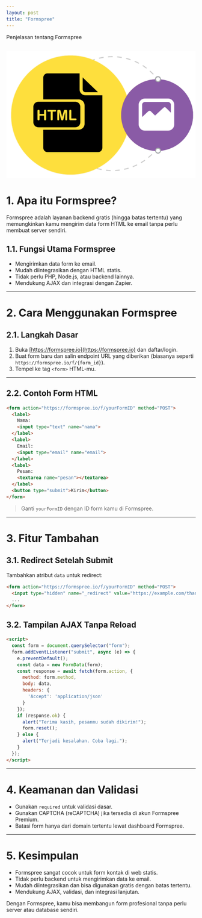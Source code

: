 ```yaml
---
layout: post
title: "Formspree"
---
```

Penjelasan tentang Formspree

![Formspree](/assets/images/htmlgambar.png)
---

# 1. **Apa itu Formspree?**

Formspree adalah layanan backend gratis (hingga batas tertentu) yang memungkinkan kamu mengirim data form HTML ke email tanpa perlu membuat server sendiri.

## 1.1. **Fungsi Utama Formspree**

- Mengirimkan data form ke email.
- Mudah diintegrasikan dengan HTML statis.
- Tidak perlu PHP, Node.js, atau backend lainnya.
- Mendukung AJAX dan integrasi dengan Zapier.

---

# 2. **Cara Menggunakan Formspree**

## 2.1. **Langkah Dasar**

1. Buka [https://formspree.io](https://formspree.io) dan daftar/login.
2. Buat form baru dan salin endpoint URL yang diberikan (biasanya seperti `https://formspree.io/f/{form_id}`).
3. Tempel ke tag `<form>` HTML-mu.

---

## 2.2. **Contoh Form HTML**

```html
<form action="https://formspree.io/f/yourFormID" method="POST">
  <label>
    Nama:
    <input type="text" name="nama">
  </label>
  <label>
    Email:
    <input type="email" name="email">
  </label>
  <label>
    Pesan:
    <textarea name="pesan"></textarea>
  </label>
  <button type="submit">Kirim</button>
</form>
````

> Ganti `yourFormID` dengan ID form kamu di Formspree.

---

# 3. **Fitur Tambahan**

## 3.1. **Redirect Setelah Submit**

Tambahkan atribut `data` untuk redirect:

```html
<form action="https://formspree.io/f/yourFormID" method="POST">
  <input type="hidden" name="_redirect" value="https://example.com/thanks.html">
  ...
</form>
```

## 3.2. **Tampilan AJAX Tanpa Reload**

```html
<script>
  const form = document.querySelector("form");
  form.addEventListener("submit", async (e) => {
    e.preventDefault();
    const data = new FormData(form);
    const response = await fetch(form.action, {
      method: form.method,
      body: data,
      headers: {
        'Accept': 'application/json'
      }
    });
    if (response.ok) {
      alert("Terima kasih, pesanmu sudah dikirim!");
      form.reset();
    } else {
      alert("Terjadi kesalahan. Coba lagi.");
    }
  });
</script>
```

---

# 4. **Keamanan dan Validasi**

* Gunakan `required` untuk validasi dasar.
* Gunakan CAPTCHA (reCAPTCHA) jika tersedia di akun Formspree Premium.
* Batasi form hanya dari domain tertentu lewat dashboard Formspree.

---

# 5. **Kesimpulan**

* Formspree sangat cocok untuk form kontak di web statis.
* Tidak perlu backend untuk mengirimkan data ke email.
* Mudah diintegrasikan dan bisa digunakan gratis dengan batas tertentu.
* Mendukung AJAX, validasi, dan integrasi lanjutan.

Dengan Formspree, kamu bisa membangun form profesional tanpa perlu server atau database sendiri.

```